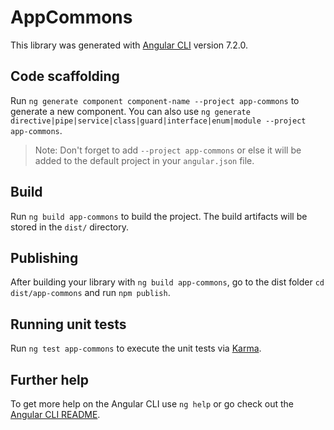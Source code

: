 # AppCommons

This library was generated with [Angular CLI](https://github.com/angular/angular-cli) version 7.2.0.

## Code scaffolding

Run `ng generate component component-name --project app-commons` to generate a new component. You can also use `ng generate directive|pipe|service|class|guard|interface|enum|module --project app-commons`.
> Note: Don't forget to add `--project app-commons` or else it will be added to the default project in your `angular.json` file. 

## Build

Run `ng build app-commons` to build the project. The build artifacts will be stored in the `dist/` directory.

## Publishing

After building your library with `ng build app-commons`, go to the dist folder `cd dist/app-commons` and run `npm publish`.

## Running unit tests

Run `ng test app-commons` to execute the unit tests via [Karma](https://karma-runner.github.io).

## Further help

To get more help on the Angular CLI use `ng help` or go check out the [Angular CLI README](https://github.com/angular/angular-cli/blob/master/README.md).
